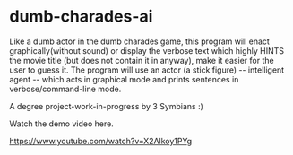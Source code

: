 # dumb-charades-ai

Like a dumb actor in the dumb charades game, this program will enact graphically(without sound) or display the verbose text which highly HINTS the movie title (but does not contain it in anyway), make it easier for the user to guess it. The program will use an actor (a stick figure) -- intelligent agent -- which acts in graphical mode and prints sentences in verbose/command-line mode.

A degree project-work-in-progress by 3 Symbians :)

Watch the demo video here.

https://www.youtube.com/watch?v=X2Alkoy1PYg
